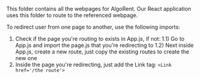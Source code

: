 This folder contains all the webpages for AlgoRent. Our React application uses this folder to route to the referenced webpage.

To redirect user from one page to another, use the following imports:

1) Check if the page you're routing to exists in App.js, if not:
    1.1) Go to App.js and import the page.js that you're redirecting to
    1.2) Next inside App.js, create a new route, just copy the existing routes to create the new one
3) Inside the page you're redirecting, just add the Link tag:
`<Link href='/the route'>`